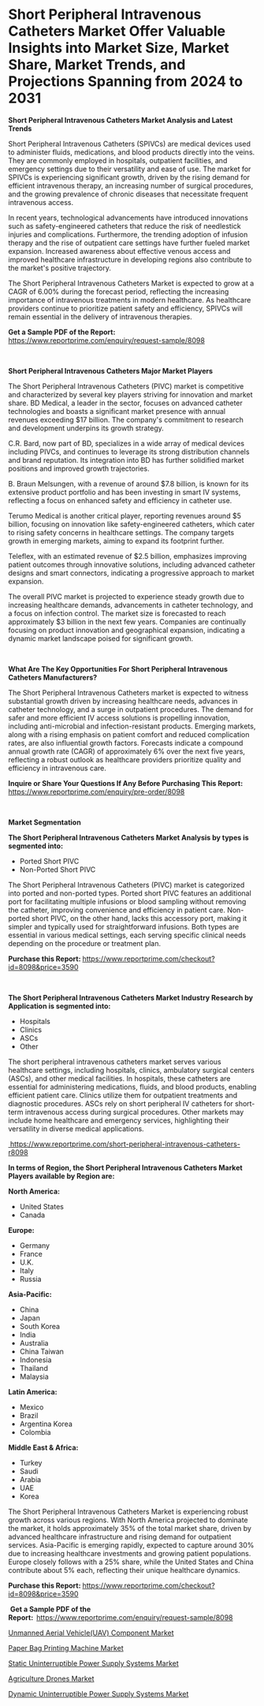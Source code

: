 <p><h1>Short Peripheral Intravenous Catheters Market Offer Valuable Insights into Market Size, Market Share, Market Trends, and Projections Spanning from 2024 to 2031</h1></p><p><strong>Short Peripheral Intravenous Catheters Market Analysis and Latest Trends</strong></p>
<p><p>Short Peripheral Intravenous Catheters (SPIVCs) are medical devices used to administer fluids, medications, and blood products directly into the veins. They are commonly employed in hospitals, outpatient facilities, and emergency settings due to their versatility and ease of use. The market for SPIVCs is experiencing significant growth, driven by the rising demand for efficient intravenous therapy, an increasing number of surgical procedures, and the growing prevalence of chronic diseases that necessitate frequent intravenous access.</p><p>In recent years, technological advancements have introduced innovations such as safety-engineered catheters that reduce the risk of needlestick injuries and complications. Furthermore, the trending adoption of infusion therapy and the rise of outpatient care settings have further fueled market expansion. Increased awareness about effective venous access and improved healthcare infrastructure in developing regions also contribute to the market's positive trajectory.</p><p>The Short Peripheral Intravenous Catheters Market is expected to grow at a CAGR of 6.00% during the forecast period, reflecting the increasing importance of intravenous treatments in modern healthcare. As healthcare providers continue to prioritize patient safety and efficiency, SPIVCs will remain essential in the delivery of intravenous therapies.</p></p>
<p><strong>Get a Sample PDF of the Report:&nbsp;</strong> <a href="https://www.reportprime.com/enquiry/request-sample/8098">https://www.reportprime.com/enquiry/request-sample/8098</a></p>
<p>&nbsp;</p>
<p><strong>Short Peripheral Intravenous Catheters Major Market Players</strong></p>
<p><p>The Short Peripheral Intravenous Catheters (PIVC) market is competitive and characterized by several key players striving for innovation and market share. BD Medical, a leader in the sector, focuses on advanced catheter technologies and boasts a significant market presence with annual revenues exceeding $17 billion. The company's commitment to research and development underpins its growth strategy.</p><p>C.R. Bard, now part of BD, specializes in a wide array of medical devices including PIVCs, and continues to leverage its strong distribution channels and brand reputation. Its integration into BD has further solidified market positions and improved growth trajectories.</p><p>B. Braun Melsungen, with a revenue of around $7.8 billion, is known for its extensive product portfolio and has been investing in smart IV systems, reflecting a focus on enhanced safety and efficiency in catheter use.</p><p>Terumo Medical is another critical player, reporting revenues around $5 billion, focusing on innovation like safety-engineered catheters, which cater to rising safety concerns in healthcare settings. The company targets growth in emerging markets, aiming to expand its footprint further.</p><p>Teleflex, with an estimated revenue of $2.5 billion, emphasizes improving patient outcomes through innovative solutions, including advanced catheter designs and smart connectors, indicating a progressive approach to market expansion.</p><p>The overall PIVC market is projected to experience steady growth due to increasing healthcare demands, advancements in catheter technology, and a focus on infection control. The market size is forecasted to reach approximately $3 billion in the next few years. Companies are continually focusing on product innovation and geographical expansion, indicating a dynamic market landscape poised for significant growth.</p></p>
<p>&nbsp;</p>
<p><strong>What Are The Key Opportunities For Short Peripheral Intravenous Catheters Manufacturers?</strong></p>
<p><p>The Short Peripheral Intravenous Catheters market is expected to witness substantial growth driven by increasing healthcare needs, advances in catheter technology, and a surge in outpatient procedures. The demand for safer and more efficient IV access solutions is propelling innovation, including anti-microbial and infection-resistant products. Emerging markets, along with a rising emphasis on patient comfort and reduced complication rates, are also influential growth factors. Forecasts indicate a compound annual growth rate (CAGR) of approximately 6% over the next five years, reflecting a robust outlook as healthcare providers prioritize quality and efficiency in intravenous care.</p></p>
<p><strong>Inquire or Share Your Questions If Any Before Purchasing This Report:</strong> <a href="https://www.reportprime.com/enquiry/pre-order/8098">https://www.reportprime.com/enquiry/pre-order/8098</a></p>
<p>&nbsp;</p>
<p><strong>Market Segmentation</strong></p>
<p><strong>The Short Peripheral Intravenous Catheters Market Analysis by types is segmented into:</strong></p>
<p><ul><li>Ported Short PIVC</li><li>Non-Ported Short PIVC</li></ul></p>
<p><p>The Short Peripheral Intravenous Catheters (PIVC) market is categorized into ported and non-ported types. Ported short PIVC features an additional port for facilitating multiple infusions or blood sampling without removing the catheter, improving convenience and efficiency in patient care. Non-ported short PIVC, on the other hand, lacks this accessory port, making it simpler and typically used for straightforward infusions. Both types are essential in various medical settings, each serving specific clinical needs depending on the procedure or treatment plan.</p></p>
<p><strong>Purchase this Report:&nbsp;</strong><a href="https://www.reportprime.com/checkout?id=8098&price=3590">https://www.reportprime.com/checkout?id=8098&price=3590</a></p>
<p>&nbsp;</p>
<p><strong>The Short Peripheral Intravenous Catheters Market Industry Research by Application is segmented into:</strong></p>
<p><ul><li>Hospitals</li><li>Clinics</li><li>ASCs</li><li>Other</li></ul></p>
<p><p>The short peripheral intravenous catheters market serves various healthcare settings, including hospitals, clinics, ambulatory surgical centers (ASCs), and other medical facilities. In hospitals, these catheters are essential for administering medications, fluids, and blood products, enabling efficient patient care. Clinics utilize them for outpatient treatments and diagnostic procedures. ASCs rely on short peripheral IV catheters for short-term intravenous access during surgical procedures. Other markets may include home healthcare and emergency services, highlighting their versatility in diverse medical applications.</p></p>
<p><a href="https://www.reportprime.com/short-peripheral-intravenous-catheters-r8098">&nbsp;https://www.reportprime.com/short-peripheral-intravenous-catheters-r8098</a></p>
<p><strong>In terms of Region, the Short Peripheral Intravenous Catheters Market Players available by Region are:</strong></p>
<p>
    <p> <strong> North America: </strong>
        <ul>
            <li>United States</li>
            <li>Canada</li>
        </ul>
        </p> 
    <p> <strong> Europe: </strong>
        <ul>
            <li>Germany</li>
            <li>France</li>
            <li>U.K.</li>
            <li>Italy</li>
            <li>Russia</li>
        </ul>
        </p> 
    <p> <strong> Asia-Pacific: </strong>
        <ul>
            <li>China</li>
            <li>Japan</li>
            <li>South Korea</li>
            <li>India</li>
            <li>Australia</li>
            <li>China Taiwan</li>
            <li>Indonesia</li>
            <li>Thailand</li>
            <li>Malaysia</li>
        </ul>
        </p> 
    <p> <strong> Latin America: </strong>
        <ul>
            <li>Mexico</li>
            <li>Brazil</li>
            <li>Argentina Korea</li>
            <li>Colombia</li>
        </ul>
        </p> 
    <p> <strong> Middle East & Africa: </strong>
        <ul>
            <li>Turkey</li>
            <li>Saudi</li>
            <li>Arabia</li>
            <li>UAE</li>
            <li>Korea</li>
        </ul>
    </p>
    </p>
<p><p>The Short Peripheral Intravenous Catheters Market is experiencing robust growth across various regions. With North America projected to dominate the market, it holds approximately 35% of the total market share, driven by advanced healthcare infrastructure and rising demand for outpatient services. Asia-Pacific is emerging rapidly, expected to capture around 30% due to increasing healthcare investments and growing patient populations. Europe closely follows with a 25% share, while the United States and China contribute about 5% each, reflecting their unique healthcare dynamics.</p></p>
<p><strong>Purchase this Report: </strong><a href="https://www.reportprime.com/checkout?id=8098&price=3590">https://www.reportprime.com/checkout?id=8098&price=3590</a></p>
<p>&nbsp;<strong>Get a Sample PDF of the Report:&nbsp;&nbsp;</strong><a href="https://www.reportprime.com/enquiry/request-sample/8098">https://www.reportprime.com/enquiry/request-sample/8098</a></p>
<p><strong></strong></p>
<p><p><a href="https://issuu.com/reportprime-2/docs/unmanned-aerial-vehicleuav-componen_43499f3919e562">Unmanned Aerial Vehicle(UAV) Component Market</a></p><p><a href="https://www.linkedin.com/pulse/paper-bag-printing-machine-market-emerging-trends-future-prospects-xtcvf?trackingId=usDaUmreRCyVApkE8bEdIw%3D%3D">Paper Bag Printing Machine Market</a></p><p><a href="https://medium.com/@caseywiza1946/booming-static-uninterruptible-power-supply-systems-market-sector-market-analysis-and-growth-3df733f0792f">Static Uninterruptible Power Supply Systems Market</a></p><p><a href="https://issuu.com/reportprime-2/docs/agriculture-drones-market-size-2030_f7fee29c6eb1de">Agriculture Drones Market</a></p><p><a href="https://medium.com/@caseywiza1946/strategic-market-insights-into-the-global-dynamic-uninterruptible-power-supply-systems-market-775dc84e55f3">Dynamic Uninterruptible Power Supply Systems Market</a></p></p>